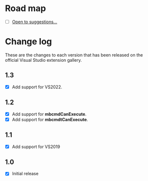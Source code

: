 # Road map

- [ ] [Open to suggestions...](https://github.com/mrlacey/MVVMBasicSnippets/issues/new)

# Change log

These are the changes to each version that has been released
on the official Visual Studio extension gallery.

## 1.3

- [x] Add support for VS2022.

## 1.2

- [x] Add support for **mbcmdCanExecute**.
- [x] Add support for **mbcmdtCanExecute**.

## 1.1

- [x] Add support for VS2019

## 1.0

- [x] Initial release
